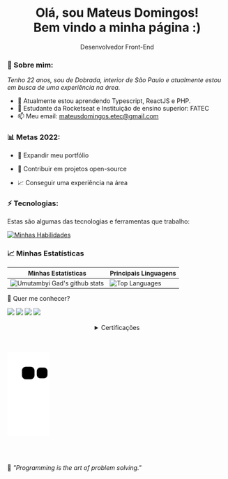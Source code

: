 <h1 align='center'>
  Olá, sou Mateus Domingos!
  <br/>
  Bem vindo a minha página :)
</h1>

<p align='center'>
  Desenvolvedor Front-End
</p>

### 🌻 Sobre mim:

<p>
  <em>
    Tenho 22 anos, sou de Dobrada, interior de São Paulo e atualmente estou em busca de uma experiência na área.
  </em>
</p>

- 🌱 Atualmente estou aprendendo Typescript, ReactJS e PHP.
- 🚀 Estudante da Rocketseat e Instituição de ensino superior: FATEC
- 📫 Meu email: mateusdomingos.etec@gmail.com

### 📊 Metas 2022:

- 📂 Expandir meu portfólio

- 🤝 Contribuir em projetos open-source

- 📈 Conseguir uma experiência na área

### ⚡ Tecnologias:

Estas são algumas das tecnologias e ferramentas que trabalho:

[![Minhas Habilidades](https://skillicons.dev/icons?i=html,css,js,ts,react,php,mysql,git,github)](https://skillicons.dev)

### 📈 Minhas Estatísticas

| Minhas Estatísticas                                                                                                                                                            | Principais Linguagens                                                                                                                                                                     |
| ------------------------------------------------------------------------------------------------------------------------------------------------------------------------ | ---------------------------------------------------------------------------------------------------------------------------------------------------------------------------------- |
| ![Umutambyi Gad's github stats](https://github-readme-stats.vercel.app/api?username=MathewsDomingos&show_icons=true&hide_border=true&count_private=true&theme=jolly) | ![Top Languages](https://github-readme-stats.vercel.app/api/top-langs/?username=MathewsDomingos&langs_count=10&count_private=true&hide_border=true&theme=jolly&layout=compact) |

💬 Quer me conhecer?

<div>
  <a href="https://www.linkedin.com/in/mathews-domingos" target="_blank"><img src="https://img.shields.io/badge/-LinkedIn-%230077B5?style=for-the-badge&logo=linkedin&logoColor=white" target="_blank"></a>
  <a href="https://api.whatsapp.com/send/?phone=%2B5516991585851&text&app_absent=0" target="_blank"><img src="https://img.shields.io/badge/WhatsApp-25D366?style=for-the-badge&logo=whatsapp&logoColor=white" target="_blank"></a>
  <a href = "mailto:mateusdomingos.etec@gmail.com"><img src="https://img.shields.io/badge/-Gmail-%23333?style=for-the-badge&logo=gmail&logoColor=white" target="_blank"></a>
  <a href="https://www.instagram.com/mathews.domingos/" target="_blank"><img src="https://img.shields.io/badge/-Instagram-%23E4405F?style=for-the-badge&logo=instagram&logoColor=white" target="_blank"></a>
</div>
<br>

<details>
<summary align="center">Certificações</summary>
<h2 align="center">Certificados e Certificações</h2>
<li><b>Certificação – Boas práticas de Cibersegurança (Cybersecurity Awareness)</b> - <i>IBSEC</i>
</details>
<br>
<br> 

![snake gif](https://github.com/MathewsDomingos/MathewsDomingos/blob/output/github-contribution-grid-snake.svg)

<br>
<br> 



<p>🧠 <spam style="font-style:italic">"Programming is the art of problem solving."</spam></p>
